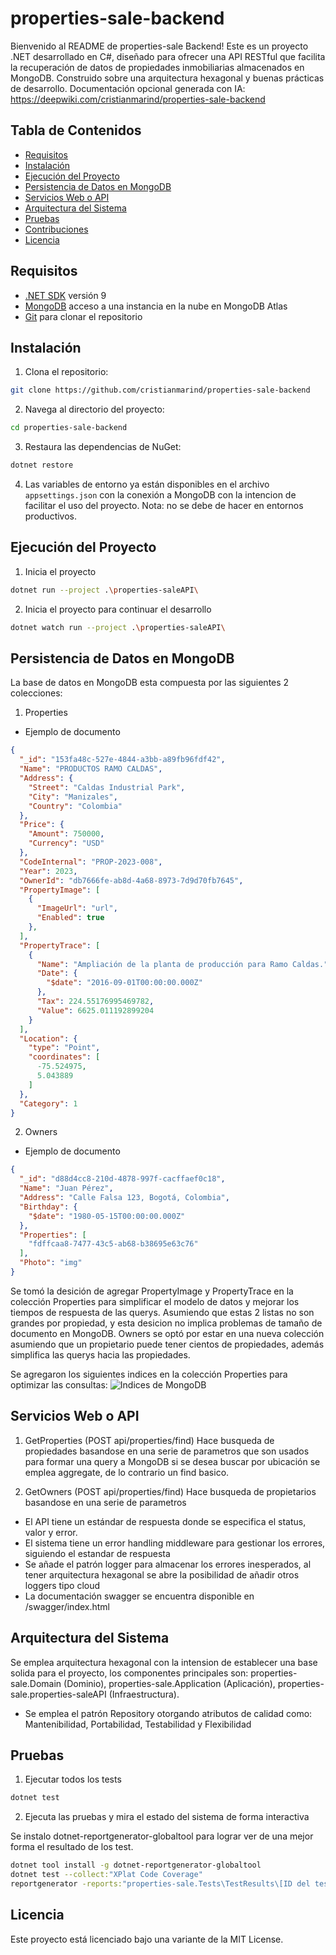 # properties-sale-backend
Bienvenido al README de properties-sale Backend! Este es un proyecto .NET desarrollado en C#, diseñado para ofrecer una API RESTful que facilita la recuperación de datos de propiedades inmobiliarias almacenados en MongoDB. Construido sobre una arquitectura hexagonal y buenas prácticas de desarrollo. Documentación opcional generada con IA: https://deepwiki.com/cristianmarind/properties-sale-backend

## Tabla de Contenidos

- [Requisitos](#requisitos)
- [Instalación](#instalación)
- [Ejecución del Proyecto](#ejecución-del-proyecto)
- [Persistencia de Datos en MongoDB](#persistencia-de-datos-en-mongodb)
- [Servicios Web o API](#servicios-web-o-api)
- [Arquitectura del Sistema](#arquitectura-del-sistema)
- [Pruebas](#pruebas)
- [Contribuciones](#contribuciones)
- [Licencia](#licencia)

## Requisitos

- [.NET SDK](https://dotnet.microsoft.com/download) versión 9
- [MongoDB](https://www.mongodb.com/try/download/community) acceso a una instancia en la nube en MongoDB Atlas
- [Git](https://git-scm.com/) para clonar el repositorio

## Instalación

1. Clona el repositorio:
```bash
git clone https://github.com/cristianmarind/properties-sale-backend
```

2. Navega al directorio del proyecto:
```bash
cd properties-sale-backend
```

3. Restaura las dependencias de NuGet:
```bash
dotnet restore
```

4. Las variables de entorno ya están disponibles en el archivo `appsettings.json` con la conexión a MongoDB con la 
intencion de facilitar el uso del proyecto. Nota: no se debe de hacer en entornos productivos.

## Ejecución del Proyecto

1. Inicia el proyecto
```bash
dotnet run --project .\properties-saleAPI\ 
```

2. Inicia el proyecto para continuar el desarrollo
```bash
dotnet watch run --project .\properties-saleAPI\ 
```

## Persistencia de Datos en MongoDB
La base de datos en MongoDB esta compuesta por las siguientes 2 colecciones:

1. Properties
- Ejemplo de documento
```json
{
  "_id": "153fa48c-527e-4844-a3bb-a89fb96fdf42",
  "Name": "PRODUCTOS RAMO CALDAS",
  "Address": {
    "Street": "Caldas Industrial Park",
    "City": "Manizales",
    "Country": "Colombia"
  },
  "Price": {
    "Amount": 750000,
    "Currency": "USD"
  },
  "CodeInternal": "PROP-2023-008",
  "Year": 2023,
  "OwnerId": "db7666fe-ab8d-4a68-8973-7d9d70fb7645",
  "PropertyImage": [
    {
      "ImageUrl": "url",
      "Enabled": true
    },
  ],
  "PropertyTrace": [
    {
      "Name": "Ampliación de la planta de producción para Ramo Caldas.",
      "Date": {
        "$date": "2016-09-01T00:00:00.000Z"
      },
      "Tax": 224.55176995469782,
      "Value": 6625.011192899204
    }
  ],
  "Location": {
    "type": "Point",
    "coordinates": [
      -75.524975,
      5.043889
    ]
  },
  "Category": 1
}
```

2. Owners
- Ejemplo de documento
```json
{
  "_id": "d88d4cc8-210d-4878-997f-cacffaef0c18",
  "Name": "Juan Pérez",
  "Address": "Calle Falsa 123, Bogotá, Colombia",
  "Birthday": {
    "$date": "1980-05-15T00:00:00.000Z"
  },
  "Properties": [
    "fdffcaa8-7477-43c5-ab68-b38695e63c76"
  ],
  "Photo": "img"
}
```

Se tomó la desición de agregar PropertyImage y PropertyTrace en la colección Properties 
para simplificar el modelo de datos y mejorar los tiempos de respuesta de las querys.
Asumiendo que estas 2 listas no son grandes por propiedad, y esta desicion no implica
problemas de tamaño de documento en MongoDB. Owners se optó por estar en una nueva 
colección asumiendo que un propietario puede tener cientos de propiedades, además
simplifica las querys hacia las propiedades.

Se agregaron los siguientes indices en la colección Properties para optimizar las consultas:
![Indices de MongoDB](Docs/MongoDbIndex.png)

## Servicios Web o API

1. GetProperties (POST api/properties/find)
Hace busqueda de propiedades basandose en una serie de parametros que son usados para formar una query a MongoDB
si se desea buscar por ubicación se emplea aggregate, de lo contrario un find basico.

2. GetOwners (POST api/properties/find) 
Hace busqueda de propietarios basandose en una serie de parametros

- El API tiene un estándar de respuesta donde se especifica el status, valor y error.
- El sistema tiene un error handling middleware para gestionar los errores, siguiendo el estandar de respuesta
- Se añade el patrón logger para almacenar los errores inesperados, al tener arquitectura hexagonal se abre
la posibilidad de añadir otros loggers tipo cloud
- La documentación swagger se encuentra disponible en /swagger/index.html

## Arquitectura del Sistema
Se emplea arquitectura hexagonal con la intension de establecer una base solida para el proyecto, los componentes 
principales son: properties-sale.Domain (Dominio), properties-sale.Application (Aplicación), properties-sale.properties-saleAPI (Infraestructura).

- Se emplea el patrón Repository otorgando atributos de calidad como: Mantenibilidad, Portabilidad, Testabilidad y Flexibilidad

## Pruebas
1. Ejecutar todos los tests
```bash
dotnet test
```

2. Ejecuta las pruebas y mira el estado del sistema de forma interactiva

Se instalo dotnet-reportgenerator-globaltool para lograr ver de una mejor forma
el resultado de los test.
```bash
dotnet tool install -g dotnet-reportgenerator-globaltool
dotnet test --collect:"XPlat Code Coverage"
reportgenerator -reports:"properties-sale.Tests\TestResults\[ID del test generado]\coverage.cobertura.xml" -targetdir:"reporte-html" -reporttypes:Html
```
## Licencia

Este proyecto está licenciado bajo una variante de la MIT License.
